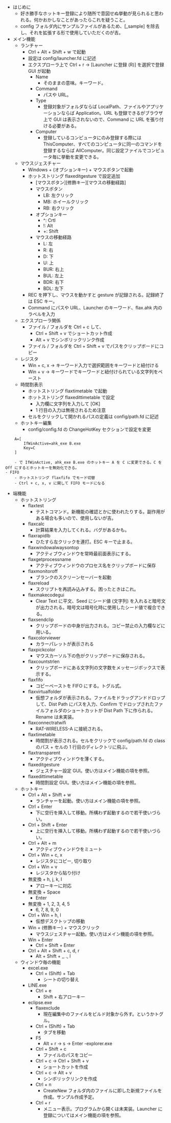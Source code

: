 - はじめに
	- 好き勝手なホットキー登録により随所で意図せぬ挙動が見られると思われる。何かおかしなことがあったらこれを疑うこと。
	- config フォルダ内にサンプルファイルがあるため、[_sample] を除去し、それを拡張する形で使用していただくのが吉。
- メイン機能
	- ランチャー
		- Ctrl + Alt + Shift + w で起動
		- 設定は config/launcher.fd に記述
		- エクスプローラ上で Ctrl + r -> [Launcher に登録 (R)] を選択で登録 GUI が起動
			- Name
				- そのままの意味。キーワード。
			- Command
				- パスや URL。
			- Type
				- 登録対象がフォルダならば LocalPath、ファイルやアプリケーションならば Application。URL も登録できるがブラウザ上で GUI は表示されないので、Command に URL を張り付ける必要がある。
			- Computer
				- 登録しているコンピュータにのみ登録する際には ThisComputer、すべてのコンピュータに同一のコマンドを登録するならば AllComputer。同じ設定ファイルでコンピュータ毎に挙動を変更できる。
	- マウスジェスチャー
		- Windows + (オプションキー) + マウスボタンで起動
		- ホットストリング flaxeditgesture で設定追加
			- [マウスボタン][修飾キー][マウスの移動経路]
			- マウスボタン
				- LB: 左クリック
				- MB: ホイールクリック
				- RB: 右クリック
			- オプションキー
				- ^: Crtl
				- !: Alt
				- +: Shift
			- マウスの移動経路
				- L: 左
				- R: 右
				- D: 下
				- U: 上
				- BUR: 右上
				- BUL: 左上
				- BDR: 右下
				- BDL: 左下
		- REC を押下し、マウスを動かすと gesture が記録される。記録終了は ESC キー。
		- Command にパスや URL、Launcher のキーワード、flax.ahk 内のラベルを入力
	- エクスプローラ関係
		- ファイル / フォルダを Ctrl + c して、
			- Ctrl + Shift + v でショートカット作成
			- Alt + v でシンボリックリンク作成
		- ファイル / フォルダを Ctrl + Shift + v でパスをクリップボードにコピー
	- レジスタ
		- Win + c, x -> キーワード入力で選択範囲をキーワードと紐付ける
		- Win + v -> キーワードでキーワードと紐付けられている文字列をペースト
	- 時間割表示
		- ホットストリング flaxtimetable で起動
		- ホットストリング flaxedittimetable で設定
			- 入力欄に文字列を入力して [OK]
			- 1 行目の入力は無視されるため注意
		- セルをクリックして開かれるパスの定義は config/path.fd に記述
	- ホットキー編集
		- config/config.fd の ChangeHotKey セクションで設定を変更
```
	A=[
		IfWinActive=ahk_exe B.exe
		Key=C
	]
```
		- で IfWinActive, ahk_exe B.exe のホットキー A を C に変更できる。C を Off にするとホットキーを無効化できる。
	- FIFO
		- ホットストリング flaxfifo でモード切替
		- Ctrl + c, x, v に関して FIFO モードになる
- 端機能
	- ホットストリング
		- flaxtest
			- テストコマンド。新機能の確認とかに使われたりする。副作用がある場合も多いので、使用しないが吉。
		- flaxcalc
			- 計算結果を入力してくれる。バグがあるかも。
		- flaxrapidlb
			- ひたすら左クリックを連打。ESC キーで止まる。
		- flaxwindowalwaysontop
			- アクティブウィンドウを常時最前面表示にする。
		- flaxgetprocessname
			- アクティブウィンドウのプロセス名をクリップボードに保存
		- flaxmonitoroff
			- ブランクのスクリーンセーバーを起動
		- flaxreload
			- スクリプトを再読み込みする。困ったときはこれ。
		- flaxmakecodegui
			- Clear Text に平文、Seed にシード値 (文字列) を入れると暗号文が出力される。暗号文は暗号化時に使用したシード値で複合できる。
		- flaxsendclip
			- クリップボードの中身が出力される。コピー禁止の入力欄などに用いる。
		- flaxcolorviewer
			- カラーパレットが表示される
		- flaxpickcolor
			- マウスカーソル下の色がクリップボードに保存される。
		- flaxcountstrlen
			- クリップボードにある文字列の文字数をメッセージボックスで表示する。
		- flaxfifo
			- コピーペーストを FIFO にする。トグル式。
		- flaxvirtualfolder
			- 仮想フォルダが表示される。ファイルをドラッグアンドドロップして、Dist Path にパスを入力、Confirm でドロップされたファイルフォルダのショートカットが Dist Path 下に作られる。Rename は未実装。
		- flaxconnectratwifi
			- RAT-WIRELESS-A に接続される。
		- flaxtimetable
			- 時間割が表示される。セルをクリックで config/path.fd の class のパス + セルの 1 行目のディレクトリに飛ぶ。
		- flaxtransparent
			- アクティブウィンドウを薄くする。
		- flaxeditgesture
			- ジェスチャー設定 GUI。使い方はメイン機能の項を参照。
		- flaxedittimetable
			- 時間割設定 GUI。使い方はメイン機能の項を参照。
	- ホットキー
		- Ctrl + Alt + Shift + w
			- ランチャーを起動。使い方はメイン機能の項を参照。
		- Ctrl + Enter
			- 下に空行を挿入して移動。所構わず起動するので若干使いづらい。
		- Ctrl + Shift + Enter
			- 上に空行を挿入して移動。所構わず起動するので若干使いづらい。
		- Ctrl + Alt + m
			- アクティブウィンドウをミュート
		- Ctrl + Win + c, x
			- レジスタにコピー, 切り取り
		- Ctrl + Win + v
			- レジスタから貼り付け
		- 無変換 + h, j, k, l
			- アローキーに対応
		- 無変換 + Space
			- Enter
		- 無変換 + 1, 2, 3, 4, 5
			- 6, 7, 8, 9, 0
		- Ctrl + Win + h, l
			- 仮想デスクトップの移動
		- Win + (修飾キー) + マウスクリック
			- マウスジェスチャー起動。使い方はメイン機能の項を参照。
		- Win + Enter
			- Ctrl + Shift + Enter
		- Ctrl + Alt + Shift + c, d, r
			- Alt + Shift + ,, ., l
	- ウィンドウ毎の機能
		- excel.exe
			- Ctrl + (Shift) + Tab
				- シートの切り替え
		- LINE.exe
			- Ctrl + e
				- Shift + 右アローキー
		- eclipse.exe
			- flaxexclude
				- 現在編集中のファイルをビルド対象から外す。というかトグル。
			- Ctrl + (Shift) + Tab
				- タブを移動
			- F5
				- Alt + r -> s -> Enter
		-explorer.exe
			- Ctrl + Shift + c
				- ファイルのパスをコピー
			- Ctrl + c -> Ctrl + Shift + v
				- ショートカットを作成
			- Ctrl + c -> Alt + v
				- シンボリックリンクを作成
			- Ctrl + n
				- CreateNew フォルダ内のファイルに即した新規ファイルを作成。サンプル作成予定。
			- Ctrl + r
				- メニュー表示。プログラムから開くは未実装。Launcher に登録についてはメイン機能の項を参照。

